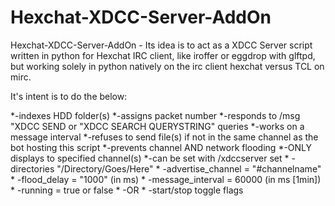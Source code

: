 # Hexchat-XDCC-Server-AddOn
Hexchat-XDCC-Server-AddOn - Its idea is to act as a XDCC Server script written in python for Hexchat IRC client, like iroffer or eggdrop with glftpd, but working solely in python natively on the irc client hexchat versus TCL on mirc.

It's intent is to do the below:

*-indexes HDD folder(s)
*-assigns packet number
*-responds to /msg <BOT-SCRIPT-IRC-NAME> "XDCC SEND <packet number> or "XDCC SEARCH QUERYSTRING" queries
*-works on a message interval
*-refuses to send file(s) if not in the same channel as the bot hosting this script
*-prevents channel AND network flooding
*-ONLY displays to specified channel(s)
*-can be set with /xdccserver set 
     * -directories "/Directory/Goes/Here"
     * -advertise_channel = "#channelname"
     * -flood_delay = "1000" (in ms)
     * -message_interval = 60000 (in ms [1min])
     * -running = true or false
     * -OR
     * -start/stop toggle flags

